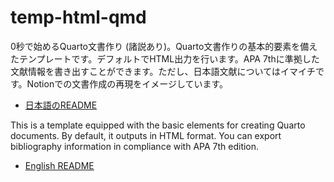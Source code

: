 # temp-html-qmd

0秒で始めるQuarto文書作り (諸説あり)。Quarto文書作りの基本的要素を備えたテンプレートです。デフォルトでHTML出力を行います。APA 7thに準拠した文献情報を書き出すことができます。ただし、日本語文献についてはイマイチです。Notionでの文書作成の再現をイメージしています。

-   [日本語のREADME](README.ja.md)

This is a template equipped with the basic elements for creating Quarto documents. By default, it outputs in HTML format. You can export bibliography information in compliance with APA 7th edition.

-   [English README](README.en.md)
